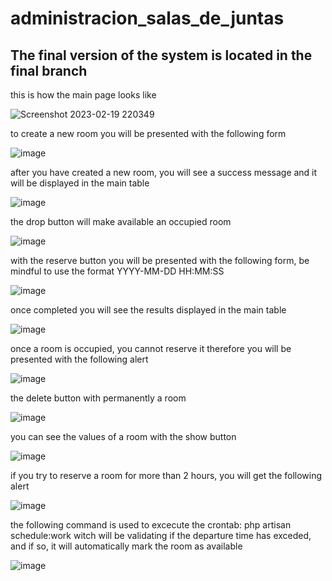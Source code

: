 # administracion_salas_de_juntas

## The final version of the system is located in the final branch

this is how the main page looks like 

![Screenshot 2023-02-19 220349](https://user-images.githubusercontent.com/99617631/220006834-091c8826-29f1-470b-9abc-731e10985bef.jpg)

to create a new room you will be presented with the following form

![image](https://user-images.githubusercontent.com/99617631/220007228-bac43dee-8a54-47d1-a406-b321f4af29cf.png)

after you have created a new room, you will see a success message and it will be displayed in the main table

![image](https://user-images.githubusercontent.com/99617631/220007139-f5b4f0ce-e65c-4417-9aab-be7a7dff6d2a.png)

the drop button will make available an occupied room

![image](https://user-images.githubusercontent.com/99617631/220007311-a6773718-b8d1-418a-8c7d-5e97b0275dd1.png)

with the reserve button you will be presented with the following form, be mindful to use the format YYYY-MM-DD HH:MM:SS

![image](https://user-images.githubusercontent.com/99617631/220007373-7105c6fc-bbc3-444b-8e96-a267234d04c3.png)

once completed you will see the results displayed in the main table

![image](https://user-images.githubusercontent.com/99617631/220007439-71d50781-dc27-4b49-856c-ffa2f1bd5dc4.png)

once a room is occupied, you cannot reserve it therefore you will be presented with the following alert 

![image](https://user-images.githubusercontent.com/99617631/220007531-6e3a32fa-b729-4cc9-adb1-f0154a1ca17d.png)

the delete button with permanently a room

![image](https://user-images.githubusercontent.com/99617631/220007629-b0a3764c-e83e-4110-a8cf-a0c41686a088.png)

you can see the values of a room with the show button 

![image](https://user-images.githubusercontent.com/99617631/220007688-c1b83533-9fc2-4761-b867-104f28618dd5.png)

if you try to reserve a room for more than 2 hours, you will get the following alert

![image](https://user-images.githubusercontent.com/99617631/220007875-a64399eb-b9b7-413d-afe3-abc6e9e292d7.png)

the following command is used to excecute the crontab: php artisan schedule:work
witch will be validating if the departure time has exceded, and if so, it will automatically mark the room as available

![image](https://user-images.githubusercontent.com/99617631/220008262-4c4fc96e-e126-4761-9f53-360dfdd999c5.png)
